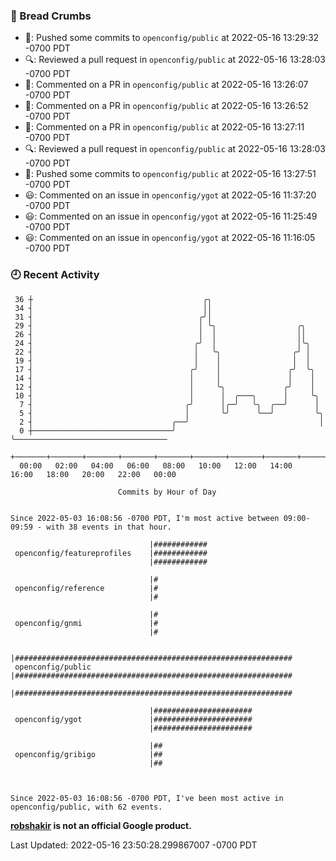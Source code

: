 ### 🍞 Bread Crumbs

 * 🚢: Pushed some commits to `openconfig/public` at 2022-05-16 13:29:32 -0700 PDT
 * 🔍: Reviewed a pull request in  `openconfig/public` at 2022-05-16 13:28:03 -0700 PDT
 * 💬: Commented on a PR in  `openconfig/public` at 2022-05-16 13:26:07 -0700 PDT
 * 💬: Commented on a PR in  `openconfig/public` at 2022-05-16 13:26:52 -0700 PDT
 * 💬: Commented on a PR in  `openconfig/public` at 2022-05-16 13:27:11 -0700 PDT
 * 🔍: Reviewed a pull request in  `openconfig/public` at 2022-05-16 13:28:03 -0700 PDT
 * 🚢: Pushed some commits to `openconfig/public` at 2022-05-16 13:27:51 -0700 PDT
 * 😃: Commented on an issue in `openconfig/ygot` at 2022-05-16 11:37:20 -0700 PDT
 * 😃: Commented on an issue in `openconfig/ygot` at 2022-05-16 11:25:49 -0700 PDT
 * 😃: Commented on an issue in `openconfig/ygot` at 2022-05-16 11:16:05 -0700 PDT

### 🕘 Recent Activity
```
 36 ┼                                      ╭╮
 34 ┤                                      ││
 31 ┤                                     ╭╯│
 29 ┤                                     │ ╰╮                  ╭╮
 26 ┤                                     │  │                  ││
 24 ┤                                    ╭╯  │                  │╰╮
 22 ┤                                    │   ╰╮                ╭╯ │
 19 ┤                                    │    │                │  │
 17 ┤                                   ╭╯    │               ╭╯  ╰╮
 14 ┤                                   │     │               │    │
 12 ┤                                   │     ╰╮             ╭╯    │
 10 ┤                                   │      │  ╭───╮      │     ╰╮
  7 ┤                                  ╭╯      │╭─╯   ╰╮  ╭──╯      │
  5 ┤                                  │       ╰╯      ╰──╯         ╰╮
  2 ┤                               ╭──╯                             │
  0 ┼───────────────────────────────╯                                ╰──────────────────────────────────
    +───────+───────+───────+───────+───────+───────+───────+───────+───────+───────+───────+───────+────
  00:00   02:00   04:00   06:00   08:00   10:00   12:00   14:00   16:00   18:00   20:00   22:00   00:00   

						Commits by Hour of Day


Since 2022-05-03 16:08:56 -0700 PDT, I'm most active between 09:00-09:59 - with 38 events in that hour.

```



```
                               |############
 openconfig/featureprofiles    |############
                               |############

                               |#
 openconfig/reference          |#
                               |#

                               |#
 openconfig/gnmi               |#
                               |#

                               |##############################################################
 openconfig/public             |##############################################################
                               |##############################################################

                               |######################
 openconfig/ygot               |######################
                               |######################

                               |##
 openconfig/gribigo            |##
                               |##



Since 2022-05-03 16:08:56 -0700 PDT, I've been most active in openconfig/public, with 62 events.

```
**[robshakir](mailto:robjs@google.com) is not an official Google product.**  


Last Updated: 2022-05-16 23:50:28.299867007 -0700 PDT
